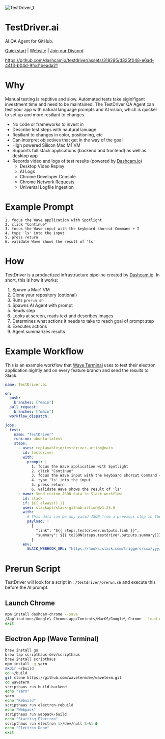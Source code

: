 ![TestDriver_1](https://github.com/dashcamio/testdriver/assets/318295/2a0ad981-8504-46f0-ad97-60cb6c26f1e7)

# TestDriver.ai

AI QA Agent for GitHub. 

[Quickstart](https://github.com/dashcamio/testdriver-web) | [Website](https://testdriver.ai) | [Join our Discord](https://discord.gg/ZjhBsJc5)

https://github.com/dashcamio/testdriver/assets/318295/d325f048-e6ad-44f3-b04d-9fcd1beada21

# Why

Manual testing is reptitive and slow. Automated tests take siginifigant investment time and need to be maintained. The TestDriver QA Agent can test your app with natural language prompts and AI vision, which is quicker to set up and more resiliant to changes.

- No code or frameworks to invest in
- Describe test steps with nautural lanuage
- Resiliant to changes in color, positioning, etc
- Can interpret objectives that get in the way of the goal
- High powered Silicon Mac M1 VM
- Supports full stack applications (backend and frontend) as well as desktop app
- Records video and logs of test results (powered by [Dashcam.io](https://dashcam.io/?ref=testdrivergithub))
  - Desktop Video Replay
  - AI Logs
  - Chrome Developer Console
  - Chrome Network Requests
  - Universal Logfile Ingestion

# Example Prompt

```
1. focus the Wave application with Spotlight
2. click "Continue"
3. focus the Wave input with the keyboard shorcut Command + I
4. type 'ls' into the input
5. press return
6. validate Wave shows the result of 'ls'
```
 
# How

TestDriver is a productized infrastructure pipeline created by [Dashcam.io](https://dashcam.io). In short, this is how it works:

1. Spawn a Mac1 VM
2. Clone your repository (optional)
4. Runs `prerun.sh`
5. Spawns AI Agent with prompt
6. Reads step
7. Looks at screen, reads text and describes images
8. Determines what actions it needs to take to reach goal of prompt step
9. Executes actions
10. Agent summarizes results

# Example Workflow

This is an example workflow that [Wave Terminal](https://github.com/wavetermdev/waveterm) uses to test their electron application nightly and on every feature branch and send the results to Slack.

```yml
name: TestDriver.ai

on:
  push:
    branches: ["main"]
  pull_request:
    branches: ["main"]
  workflow_dispatch:

jobs:
  test:
    name: "TestDriver"
    runs-on: ubuntu-latest
    steps:
      - uses: replayableio/testdriver-action@main
        id: testdriver
        with:
          prompt: |
            1. focus the Wave application with Spotlight
            2. click "Continue"
            3. focus the Wave input with the keyboard shorcut Command + I
            4. type 'ls' into the input
            5. press return
            6. validate Wave shows the result of 'ls'
      - name: Send custom JSON data to Slack workflow
        id: slack
        if: ${{ always() }}
        uses: slackapi/slack-github-action@v1.25.0
        with:
          # This data can be any valid JSON from a previous step in the GitHub Action
          payload: |
            {
              "link": "${{ steps.testdriver.outputs.link }}",
              "summary": ${{ toJSON(steps.testdriver.outputs.summary)}}
            }
        env:
          SLACK_WEBHOOK_URL: "https://hooks.slack.com/triggers/xxx/yyy/zzz"
```

# Prerun Script

TestDriver will look for a script in `./testdriver/prerun.sh` and execute this before the AI prompt.

## Launch Chrome

```sh
npm install dashcam-chrome --save
/Applications/Google\ Chrome.app/Contents/MacOS/Google\ Chrome --load-extension=./node_modules/dashcam-chrome/build/ 1>/dev/null 2>&1 &
exit
```

## Electron App (Wave Terminal)

```sh
brew install go
brew tap scripthaus-dev/scripthaus
brew install scripthaus
npm install -g yarn
mkdir ~/build
cd ~/build
git clone https://github.com/wavetermdev/waveterm.git
cd waveterm
scripthaus run build-backend
echo "Yarn"
yarn
echo "Rebuild"
scripthaus run electron-rebuild
echo "Webpack"
scripthaus run webpack-build
echo "Starting Electron"
scripthaus run electron 1>/dev/null 2>&1 &
echo "Electron Done"
exit
```
